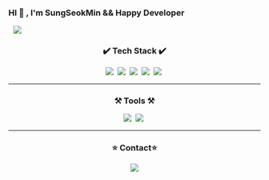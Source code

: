 ### HI 👋 , I'm SungSeokMin && Happy Developer
<a href="https://velog.io/@jkl1545">
    <img 
        src="http://img.shields.io/badge/-Velog-000000?style=flat&logo=Blogger&link=https://velog.io/@jkl1545"
        style="height : auto; margin-left : 10px; margin-right : 10px;"/>
</a>

<h3 align='center'>✔️ Tech Stack ✔️</h3> 
<p align="center">
<img src="https://img.shields.io/badge/-JavaScript-F7DF1E?style=flat-square&logo=JavaScript&logoColor=black" />&nbsp
<img src="https://img.shields.io/badge/-React-61DAFB?style=flat-square&logo=React&logoColor=white" />&nbsp
<img src="https://img.shields.io/badge/-Nodejs-339933?style=flat-square&logo=Node.js&logoColor=white" />&nbsp
<img src="https://img.shields.io/badge/-Express-000000?style=flat-square&logo=Express&logoColor=white" />&nbsp
<img src="https://img.shields.io/badge/-MySQL-4479A1?style=flat-square&logo=MySQL&logoColor=white" />&nbsp
</P>
<hr>

<h3 align='center'>⚒ Tools ⚒</h3> 
<p align="center">
<img src="https://img.shields.io/badge/-Visual Studio Code-007ACC?style=flat-square&logo=Visual Studio Code&logoColor=white" />&nbsp
<img src="https://img.shields.io/badge/-GitHub-181717?style=flat-square&logo=GitHub&logoColor=white" />&nbsp
</P>
<hr>

<h3 align='center'>⭐️ Contact⭐️️️</h3>


<p align="center">
<a href="https://instagram.com/sungstonemin">
    <img 
        src="http://img.shields.io/badge/-Instagram-white?style=flat&logo=Instagram&link=https://instagram.com/sungstonemin"
        style="height : auto; margin-left : 10px; margin-right : 10px;"/>
</a>
</p>
